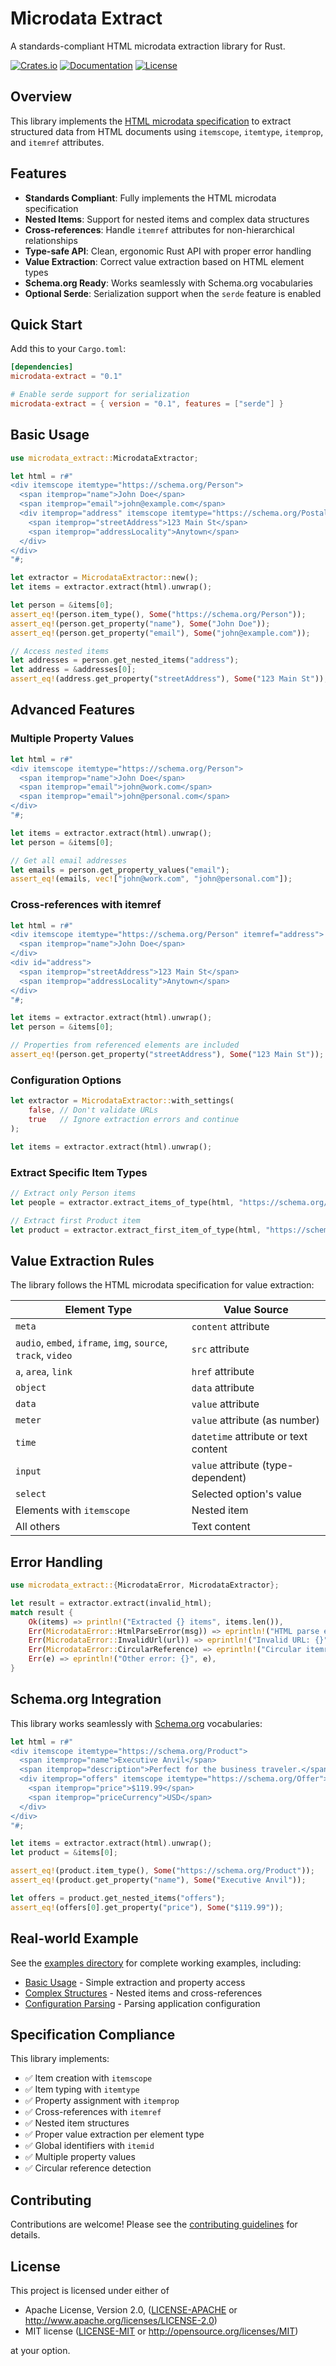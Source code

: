 # Microdata Extract

A standards-compliant HTML microdata extraction library for Rust.

[![Crates.io](https://img.shields.io/crates/v/microdata-extract.svg)](https://crates.io/crates/microdata-extract)
[![Documentation](https://docs.rs/microdata-extract/badge.svg)](https://docs.rs/microdata-extract)
[![License](https://img.shields.io/crates/l/microdata-extract.svg)](https://github.com/jamesaduncan/rusty-beam/tree/main/crates/microdata-extract)

## Overview

This library implements the [HTML microdata specification](https://html.spec.whatwg.org/multipage/microdata.html) to extract structured data from HTML documents using `itemscope`, `itemtype`, `itemprop`, and `itemref` attributes.

## Features

- **Standards Compliant**: Fully implements the HTML microdata specification
- **Nested Items**: Support for nested items and complex data structures  
- **Cross-references**: Handle `itemref` attributes for non-hierarchical relationships
- **Type-safe API**: Clean, ergonomic Rust API with proper error handling
- **Value Extraction**: Correct value extraction based on HTML element types
- **Schema.org Ready**: Works seamlessly with Schema.org vocabularies
- **Optional Serde**: Serialization support when the `serde` feature is enabled

## Quick Start

Add this to your `Cargo.toml`:

```toml
[dependencies]
microdata-extract = "0.1"

# Enable serde support for serialization
microdata-extract = { version = "0.1", features = ["serde"] }
```

## Basic Usage

```rust
use microdata_extract::MicrodataExtractor;

let html = r#"
<div itemscope itemtype="https://schema.org/Person">
  <span itemprop="name">John Doe</span>
  <span itemprop="email">john@example.com</span>
  <div itemprop="address" itemscope itemtype="https://schema.org/PostalAddress">
    <span itemprop="streetAddress">123 Main St</span>
    <span itemprop="addressLocality">Anytown</span>
  </div>
</div>
"#;

let extractor = MicrodataExtractor::new();
let items = extractor.extract(html).unwrap();

let person = &items[0];
assert_eq!(person.item_type(), Some("https://schema.org/Person"));
assert_eq!(person.get_property("name"), Some("John Doe"));
assert_eq!(person.get_property("email"), Some("john@example.com"));

// Access nested items
let addresses = person.get_nested_items("address");
let address = &addresses[0];
assert_eq!(address.get_property("streetAddress"), Some("123 Main St"));
```

## Advanced Features

### Multiple Property Values

```rust
let html = r#"
<div itemscope itemtype="https://schema.org/Person">
  <span itemprop="name">John Doe</span>
  <span itemprop="email">john@work.com</span>
  <span itemprop="email">john@personal.com</span>
</div>
"#;

let items = extractor.extract(html).unwrap();
let person = &items[0];

// Get all email addresses
let emails = person.get_property_values("email");
assert_eq!(emails, vec!["john@work.com", "john@personal.com"]);
```

### Cross-references with itemref

```rust
let html = r#"
<div itemscope itemtype="https://schema.org/Person" itemref="address">
  <span itemprop="name">John Doe</span>
</div>
<div id="address">
  <span itemprop="streetAddress">123 Main St</span>
  <span itemprop="addressLocality">Anytown</span>
</div>
"#;

let items = extractor.extract(html).unwrap();
let person = &items[0];

// Properties from referenced elements are included
assert_eq!(person.get_property("streetAddress"), Some("123 Main St"));
```

### Configuration Options

```rust
let extractor = MicrodataExtractor::with_settings(
    false, // Don't validate URLs
    true   // Ignore extraction errors and continue
);

let items = extractor.extract(html).unwrap();
```

### Extract Specific Item Types

```rust
// Extract only Person items
let people = extractor.extract_items_of_type(html, "https://schema.org/Person").unwrap();

// Extract first Product item
let product = extractor.extract_first_item_of_type(html, "https://schema.org/Product").unwrap();
```

## Value Extraction Rules

The library follows the HTML microdata specification for value extraction:

| Element Type | Value Source |
|-------------|-------------|
| `meta` | `content` attribute |
| `audio`, `embed`, `iframe`, `img`, `source`, `track`, `video` | `src` attribute |
| `a`, `area`, `link` | `href` attribute |
| `object` | `data` attribute |
| `data` | `value` attribute |
| `meter` | `value` attribute (as number) |
| `time` | `datetime` attribute or text content |
| `input` | `value` attribute (type-dependent) |
| `select` | Selected option's value |
| Elements with `itemscope` | Nested item |
| All others | Text content |

## Error Handling

```rust
use microdata_extract::{MicrodataError, MicrodataExtractor};

let result = extractor.extract(invalid_html);
match result {
    Ok(items) => println!("Extracted {} items", items.len()),
    Err(MicrodataError::HtmlParseError(msg)) => eprintln!("HTML parse error: {}", msg),
    Err(MicrodataError::InvalidUrl(url)) => eprintln!("Invalid URL: {}", url),
    Err(MicrodataError::CircularReference) => eprintln!("Circular itemref detected"),
    Err(e) => eprintln!("Other error: {}", e),
}
```

## Schema.org Integration

This library works seamlessly with [Schema.org](https://schema.org/) vocabularies:

```rust
let html = r#"
<div itemscope itemtype="https://schema.org/Product">
  <span itemprop="name">Executive Anvil</span>
  <span itemprop="description">Perfect for the business traveler.</span>
  <div itemprop="offers" itemscope itemtype="https://schema.org/Offer">
    <span itemprop="price">$119.99</span>
    <span itemprop="priceCurrency">USD</span>
  </div>
</div>
"#;

let items = extractor.extract(html).unwrap();
let product = &items[0];

assert_eq!(product.item_type(), Some("https://schema.org/Product"));
assert_eq!(product.get_property("name"), Some("Executive Anvil"));

let offers = product.get_nested_items("offers");
assert_eq!(offers[0].get_property("price"), Some("$119.99"));
```

## Real-world Example

See the [examples directory](examples/) for complete working examples, including:

- [Basic Usage](examples/basic_usage.rs) - Simple extraction and property access
- [Complex Structures](examples/complex_structures.rs) - Nested items and cross-references
- [Configuration Parsing](examples/config_parsing.rs) - Parsing application configuration

## Specification Compliance

This library implements:

- ✅ Item creation with `itemscope`
- ✅ Item typing with `itemtype` 
- ✅ Property assignment with `itemprop`
- ✅ Cross-references with `itemref`
- ✅ Nested item structures
- ✅ Proper value extraction per element type
- ✅ Global identifiers with `itemid`
- ✅ Multiple property values
- ✅ Circular reference detection

## Contributing

Contributions are welcome! Please see the [contributing guidelines](../../CONTRIBUTING.md) for details.

## License

This project is licensed under either of

 * Apache License, Version 2.0, ([LICENSE-APACHE](../../LICENSE-APACHE) or http://www.apache.org/licenses/LICENSE-2.0)
 * MIT license ([LICENSE-MIT](../../LICENSE-MIT) or http://opensource.org/licenses/MIT)

at your option.